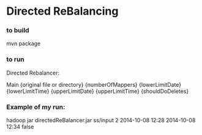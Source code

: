 Directed ReBalancing
===============

### to build
mvn package


### to run
Directed Rebalancer:

Main {original file or directory} {numberOfMappers} {lowerLimitDate} {lowerLimitTime} {upperLimitDate} {upperLimitTime} {shouldDoDeletes}

### Example of my run:
hadoop jar directedReBalancer.jar ss/input 2 2014-10-08 12:28 2014-10-08 12:34 false 